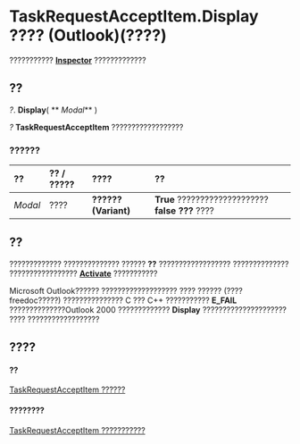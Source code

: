 
# TaskRequestAcceptItem.Display ???? (Outlook)(????)

???????????  **[Inspector](d7384756-669c-0549-1032-c3b864187994.md)** ?????????????


## ??

 _?_. **Display**( ** _Modal_** )

 _?_ **TaskRequestAcceptItem** ??????????????????


### ??????



|**??**|**?? / ?????**|**????**|**??**|
|:-----|:-----|:-----|:-----|
| _Modal_|????|**?????? (Variant)**|**True** ???????????????????? **false ???** ????|

## ??

????????????? ?????????????? ?????? **??** ?????????????????? ?????????????? ????????????????? **[Activate](d7784df0-b595-6f5a-2195-27ad021db6de.md)** ???????????

Microsoft Outlook?????? ??????????????????? ???? ?????? (????freedoc?????) ??????????????? C ??? C++ ???????????  **E_FAIL** ??????????????Outlook 2000 ????????????? **Display** ????????????????????? ???? ??????????????????


## ????


#### ??


[TaskRequestAcceptItem ??????](a2905f72-0a67-b07d-7f85-84fe4de17c25.md)
#### ????????


[TaskRequestAcceptItem ???????????](http://msdn.microsoft.com/library/fe91c4cc-f505-11d8-0d0a-84fc4d355651%28Office.15%29.aspx)